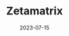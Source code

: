 ---
title: Zetamatrix
redirect_url: https://zetamatrix-production.up.railway.app/
date: 2023-07-15
description: High frequency data on the way we do mental math
categories:
    - engineering
    - home
tags:
  - big-data
icons:
  - name: Django
    image: /images/icons/dj.png
    url: https://example.com/icon1
mau: 29
help_link: https://forms.gle/jMJVy4Jdq14x8fVM9
---